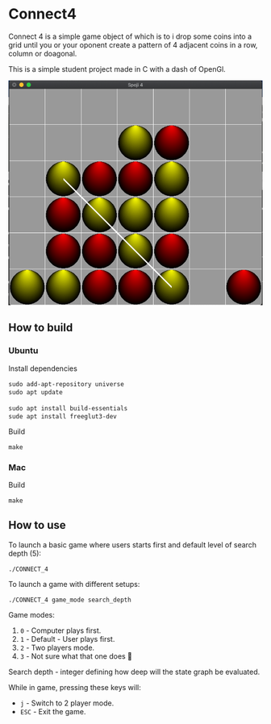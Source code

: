 # Connect4

Connect 4 is a simple game object of which is to i
drop some coins into a grid until you or your oponent 
create a pattern of 4 adjacent coins in a row, column or doagonal.

This is a simple student project made in C with a dash of OpenGl.

![alt text](https://github.com/dperetin/Connect4/blob/master/screenshot.png)

## How to build

### Ubuntu

Install dependencies

```
sudo add-apt-repository universe
sudo apt update

sudo apt install build-essentials
sude apt install freeglut3-dev
```

Build

```
make
```

### Mac

Build

```
make
```
  
## How to use

To launch a basic game where users starts first and default level of search depth (5):

```
./CONNECT_4
```

To launch a game with different setups:

```
./CONNECT_4 game_mode search_depth
```

Game modes:
1. `0` - Computer plays first.
2. `1` - Default - User plays first.
3. `2` - Two players mode.
4. `3` - Not sure what that one does 🤖

Search depth - integer defining how deep will the state graph be evaluated.

While in game, pressing these keys will:
- `j` - Switch to 2 player mode.
- `ESC` - Exit the game.





